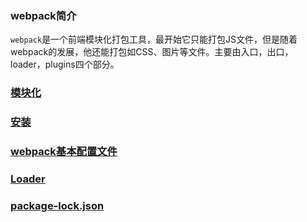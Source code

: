 ### webpack简介

`webpack`是一个前端模块化打包工具，最开始它只能打包JS文件，但是随着webpack的发展，他还能打包如CSS、图片等文件。主要由入口，出口，loader，plugins四个部分。

### [模块化](模块化.md)

### [安装](安装.md)

### [webpack基本配置文件](webpack配置文件.md)

### [Loader](loader.md)

### [package-lock.json](./package-lock.json.md)